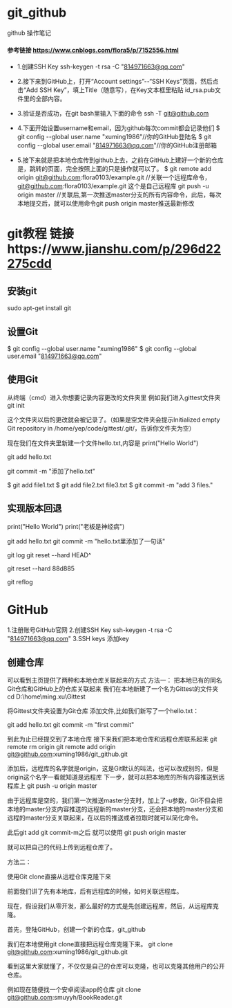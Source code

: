 # git_github
github 操作笔记

#### 参考链接 https://www.cnblogs.com/flora5/p/7152556.html

* 1.创建SSH Key 
ssh-keygen -t rsa -C "814971663@qq.com"


*  2.接下来到GitHub上，打开“Account settings”--“SSH Keys”页面，然后点击“Add SSH Key”，填上Title（随意写），在Key文本框里粘贴 id_rsa.pub文件里的全部内容。


*  3.验证是否成功，在git bash里输入下面的命令
ssh -T git@github.com

*  4.下面开始设置username和email，因为github每次commit都会记录他们
$ git config --global user.name  "xuming1986"//你的GitHub登陆名
$ git config --global user.email "814971663@qq.com"//你的GitHub注册邮箱

*  5.接下来就是把本地仓库传到github上去，之前在GitHub上建好一个新的仓库是，跳转的页面，完全按照上面的只是操作就可以了。
$ git remote add origin git@github.com:flora0103/example.git    //关联一个远程库命令， git@github.com:flora0103/example.git   这个是自己远程库
git push -u origin master    //关联后,第一次推送master分支的所有内容命令，此后，每次本地提交后，就可以使用命令git push origin master推送最新修改




# git教程  链接https://www.jianshu.com/p/296d22275cdd
## 安装git 
sudo apt-get install git

## 设置Git
$ git config --global user.name  "xuming1986"
$ git config --global user.email "814971663@qq.com"

## 使用Git
从终端（cmd）进入你想要记录内容更改的文件夹里
例如我们进入gittest文件夹
git init

这个文件夹以后的更改就会被记录了。（如果是空文件夹会提示Initialized empty Git repository in /home/yep/code/gittest/.git/，告诉你文件夹为空）

现在我们在文件夹里新建一个文件hello.txt,内容是
print("Hello World")

git add hello.txt

git commit -m "添加了hello.txt"

$ git add file1.txt
$ git add file2.txt file3.txt
$ git commit -m "add 3 files."

## 实现版本回退
print("Hello World")
print("老板是神经病")

git add hello.txt
git commit -m "hello.txt里添加了一句话"

git log
git reset --hard HEAD^

git reset --hard 88d885

git reflog

# GitHub
1.注册账号GitHub官网
2.创建SSH Key
ssh-keygen -t rsa -C "814971663@qq.com"
3.SSH keys
添加key

## 创建仓库
可以看到主页提供了两种和本地仓库关联起来的方式
方法一：
把本地已有的同名Git仓库和GitHub上的仓库关联起来
我们在本地新建了一个名为Gittest的文件夹
cd D:\home\ming.xu\Gittest

将Gittest文件夹设置为Git仓库
添加文件,比如我们新写了一个hello.txt：

git add hello.txt
git commit -m "first commit"


到此为止已经提交到了本地仓库
接下来我们把本地仓库和远程仓库联系起来
git remote rm origin 
git remote add origin git@github.com:xuming1986/git_github.git

添加后，远程库的名字就是origin，这是Git默认的叫法，也可以改成别的，但是origin这个名字一看就知道是远程库
下一步，就可以把本地库的所有内容推送到远程库上
git push -u origin master

由于远程库是空的，我们第一次推送master分支时，加上了-u参数，Git不但会把本地的master分支内容推送的远程新的master分支，还会把本地的master分支和远程的master分支关联起来，在以后的推送或者拉取时就可以简化命令。

此后git add git commit-m之后 就可以使用
git push origin master

就可以把自己的代码上传到远程仓库了。

方法二：

使用Git clone直接从远程仓库克隆下来

前面我们讲了先有本地库，后有远程库的时候，如何关联远程库。

现在，假设我们从零开发，那么最好的方式是先创建远程库，然后，从远程库克隆。

首先，登陆GitHub，创建一个新的仓库，git_github

我们在本地使用git clone直接把远程仓库克隆下来。
git clone git@github.com:xuming1986/git_github.git

看到这里大家就懂了，不仅仅是自己的仓库可以克隆，也可以克隆其他用户的公开仓库。

例如现在随便找一个安卓阅读app的仓库
git clone git@github.com:smuyyh/BookReader.git

